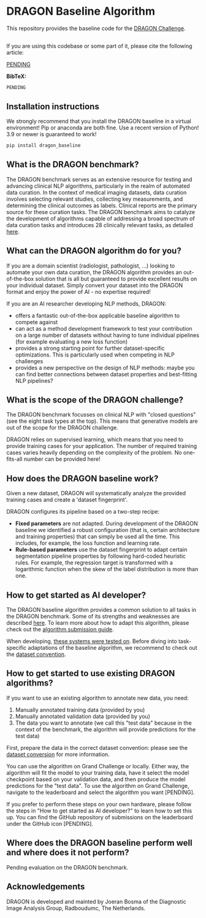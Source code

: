 # DRAGON Baseline Algorithm

This repository provides the baseline code for the [DRAGON Challenge](https://dragon.grand-challenge.org).


##
If you are using this codebase or some part of it, please cite the following article:

[PENDING](#pending)

**BibTeX:**
```
PENDING
```

##

## Installation instructions

We strongly recommend that you install the DRAGON baseline in a virtual environment! Pip or anaconda are both fine. Use a recent version of Python! 3.9 or newer is guaranteed to work!

```bash
pip install dragon_baseline
```

## What is the DRAGON benchmark?

The DRAGON benchmark serves as an extensive resource for testing and advancing clinical NLP algorithms, particularly in the realm of automated data curation. In the context of medical imaging datasets, data curation involves selecting relevant studies, collecting key measurements, and determining the clinical outcomes as labels. Clinical reports are the primary source for these curation tasks. The DRAGON benchmark aims to catalyze the development of algorithms capable of addressing a broad spectrum of data curation tasks and introduces 28 clinically relevant tasks, as detailed [here](https://dragon.grand-challenge.org/tasks/).


## What can the DRAGON algorithm do for you?
If you are a domain scientist (radiologist, pathologist, ...) looking to automate your own data curation, the DRAGON algorithm provides an out-of-the-box solution that is all but guaranteed to provide excellent results on your individual dataset. Simply convert your dataset into the DRAGON format and enjoy the power of AI - no expertise required!

If you are an AI researcher developing NLP methods, DRAGON:

* offers a fantastic out-of-the-box applicable baseline algorithm to compete against
* can act as a method development framework to test your contribution on a large number of datasets without having to tune individual pipelines (for example evaluating a new loss function)
* provides a strong starting point for further dataset-specific optimizations. This is particularly used when competing in NLP challenges
* provides a new perspective on the design of NLP methods: maybe you can find better connections between dataset properties and best-fitting NLP pipelines?


## What is the scope of the DRAGON challenge?
The DRAGON benchmark focusses on clinical NLP with "closed questions" (see the eight task types at the top). This means that generative models are out of the scope for the DRAGON challenge.

DRAGON relies on supervised learning, which means that you need to provide training cases for your application. The number of required training cases varies heavily depending on the complexity of the problem. No one-fits-all number can be provided here!


## How does the DRAGON baseline work?
Given a new dataset, DRAGON will systematically analyze the provided training cases and create a 'dataset fingerprint'.

DRAGON configures its pipeline based on a two-step recipe:

* **Fixed parameters** are not adapted. During development of the DRAGON baseline we identified a robust configuration (that is, certain architecture and training properties) that can simply be used all the time. This includes, for example, the loss function and learning rate.
* **Rule-based parameters** use the dataset fingerprint to adapt certain segmentation pipeline properties by following hard-coded heuristic rules. For example, the regression target is transformed with a logarithmic function when the skew of the label distribution is more than one.

## How to get started as AI developer?

The DRAGON baseline algorithm provides a common solution to all tasks in the DRAGON benchmark. Some of its strengths and weaknesses are described [here](/README.md#where-does-the-dragon-baseline-perform-well-and-where-does-it-not-perform). To learn more about how to adapt this algorithm, please check out the [algorithm submission guide](https://dragon.grand-challenge.org/submission/).

When developing, [these systems were tested on](documentation/system_requirements.md). Before diving into task-specific adaptations of the baseline algorithm, we recommend to check out the [dataset convention](documentation/dataset_convention.md).

## How to get started to use existing DRAGON algorithms?
If you want to use an existing algorithm to annotate new data, you need:
1. Manually annotated training data (provided by you)
2. Manually annotated validation data (provided by you)
3. The data you want to annotate (we call this "test data" because in the context of the benchmark, the algorithm will provide predictions for the test data)

First, prepare the data in the correct dataset convention: please see the [dataset conversion](documentation/dataset_convention.md) for more information.

You can use the algorithm on Grand Challenge or locally. Either way, the algorithm will fit the model to your training data, have it select the model checkpoint based on your validation data, and then produce the model predictions for the "test data". To use the algorithm on Grand Challenge, navigate to the leaderboard and select the algorithm you want [PENDING].

If you prefer to perform these steps on your own hardware, please follow the steps in "How to get started as AI developer?" to learn how to set this up. You can find the GitHub repository of submissions on the leaderboard under the GitHub icon [PENDING].


## Where does the DRAGON baseline perform well and where does it not perform?
Pending evaluation on the DRAGON benchmark.

## Acknowledgements
DRAGON is developed and mainted by Joeran Bosma of the Diagnostic Image Analysis Group, Radboudumc, The Netherlands.
